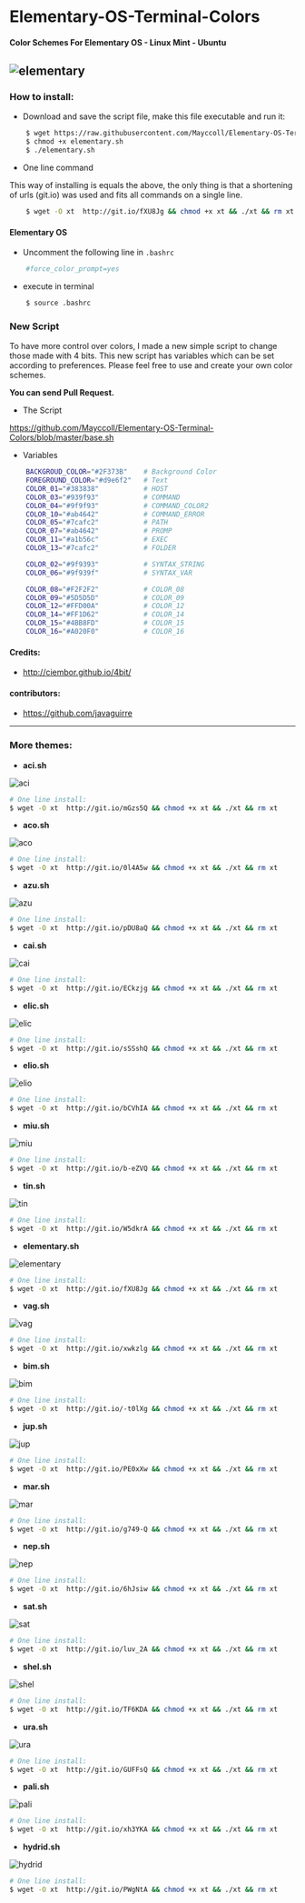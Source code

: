 Elementary-OS-Terminal-Colors
=============================

#### Color Schemes For Elementary OS - Linux Mint - Ubuntu

![elementary](https://raw.githubusercontent.com/Mayccoll/Elementary-OS-Terminal-Colors/master/images/themes.gif)
----

### How to install:

- Download and save the script file, make this file executable and run it:

```bash
    $ wget https://raw.githubusercontent.com/Mayccoll/Elementary-OS-Terminal-Colors/master/elementary.sh
    $ chmod +x elementary.sh
    $ ./elementary.sh
```

- One line command

This way of installing is equals the above, the only thing is that a shortening of urls (git.io) was used and fits all commands on a single line.

```bash
    $ wget -O xt  http://git.io/fXU8Jg && chmod +x xt && ./xt && rm xt
```

#### Elementary OS

 - Uncomment the following line in ```.bashrc```

```bash
    #force_color_prompt=yes
```

 - execute in terminal

```bash
    $ source .bashrc
```

### New Script

To have more control over colors, I made a new simple script to change those made with 4 bits.
This new script has variables which can be set according to preferences.
Please feel free to use and create your own color schemes.

**You can send Pull Request.**

- The Script

https://github.com/Mayccoll/Elementary-OS-Terminal-Colors/blob/master/base.sh

- Variables

```bash
    BACKGROUD_COLOR="#2F373B"    # Background Color
    FOREGROUND_COLOR="#d9e6f2"   # Text
    COLOR_01="#383838"           # HOST
    COLOR_03="#939f93"           # COMMAND
    COLOR_04="#9f9f93"           # COMMAND_COLOR2
    COLOR_10="#ab4642"           # COMMAND_ERROR
    COLOR_05="#7cafc2"           # PATH
    COLOR_07="#ab4642"           # PROMP
    COLOR_11="#a1b56c"           # EXEC
    COLOR_13="#7cafc2"           # FOLDER

    COLOR_02="#9f9393"           # SYNTAX_STRING
    COLOR_06="#9f939f"           # SYNTAX_VAR

    COLOR_08="#F2F2F2"           # COLOR_08
    COLOR_09="#5D5D5D"           # COLOR_09
    COLOR_12="#FFD00A"           # COLOR_12
    COLOR_14="#FF1D62"           # COLOR_14
    COLOR_15="#4BB8FD"           # COLOR_15
    COLOR_16="#A020F0"           # COLOR_16
```


#### Credits:

- http://ciembor.github.io/4bit/

#### contributors:

- https://github.com/javaguirre

-------

### More themes:

- **aci.sh**

![aci](https://raw.githubusercontent.com/Mayccoll/Elementary-OS-Terminal-Colors/master/images/aci.png)


```bash
# One line install:
$ wget -O xt  http://git.io/mGzs5Q && chmod +x xt && ./xt && rm xt
```

- **aco.sh**

![aco](https://raw.githubusercontent.com/Mayccoll/Elementary-OS-Terminal-Colors/master/images/aco.png)

```bash
# One line install:
$ wget -O xt  http://git.io/0l4A5w && chmod +x xt && ./xt && rm xt
```

- **azu.sh**

![azu](https://raw.githubusercontent.com/Mayccoll/Elementary-OS-Terminal-Colors/master/images/azu.png)

```bash
# One line install:
$ wget -O xt  http://git.io/pDU8aQ && chmod +x xt && ./xt && rm xt
```

- **cai.sh**

![cai](https://raw.githubusercontent.com/Mayccoll/Elementary-OS-Terminal-Colors/master/images/cai.png)

```bash
# One line install:
$ wget -O xt  http://git.io/ECkzjg && chmod +x xt && ./xt && rm xt
```

- **elic.sh**

![elic](https://raw.githubusercontent.com/Mayccoll/Elementary-OS-Terminal-Colors/master/images/elic.png)

```bash
# One line install:
$ wget -O xt  http://git.io/sSSshQ && chmod +x xt && ./xt && rm xt
```

- **elio.sh**

![elio](https://raw.githubusercontent.com/Mayccoll/Elementary-OS-Terminal-Colors/master/images/elio.png)

```bash
# One line install:
$ wget -O xt  http://git.io/bCVhIA && chmod +x xt && ./xt && rm xt
```

- **miu.sh**

![miu](https://raw.githubusercontent.com/Mayccoll/Elementary-OS-Terminal-Colors/master/images/miu.png)

```bash
# One line install:
$ wget -O xt  http://git.io/b-eZVQ && chmod +x xt && ./xt && rm xt
```

- **tin.sh**

![tin](https://raw.githubusercontent.com/Mayccoll/Elementary-OS-Terminal-Colors/master/images/tin.png)

```bash
# One line install:
$ wget -O xt  http://git.io/W5dkrA && chmod +x xt && ./xt && rm xt
```


- **elementary.sh**

![elementary](https://raw.githubusercontent.com/Mayccoll/Elementary-OS-Terminal-Colors/master/images/elementary.png)

```bash
# One line install:
$ wget -O xt  http://git.io/fXU8Jg && chmod +x xt && ./xt && rm xt
```


- **vag.sh**

![vag](https://raw.githubusercontent.com/Mayccoll/Elementary-OS-Terminal-Colors/master/images/vag.png)

```bash
# One line install:
$ wget -O xt  http://git.io/xwkzlg && chmod +x xt && ./xt && rm xt
```


- **bim.sh**

![bim](https://raw.githubusercontent.com/Mayccoll/Elementary-OS-Terminal-Colors/master/images/bim.png)

```bash
# One line install:
$ wget -O xt  http://git.io/-t0lXg && chmod +x xt && ./xt && rm xt
```


- **jup.sh**

![jup](https://raw.githubusercontent.com/Mayccoll/Elementary-OS-Terminal-Colors/master/images/jup.png)

```bash
# One line install:
$ wget -O xt  http://git.io/PE0xXw && chmod +x xt && ./xt && rm xt
```


- **mar.sh**

![mar](https://raw.githubusercontent.com/Mayccoll/Elementary-OS-Terminal-Colors/master/images/mar.png)

```bash
# One line install:
$ wget -O xt  http://git.io/g749-Q && chmod +x xt && ./xt && rm xt
```


- **nep.sh**

![nep](https://raw.githubusercontent.com/Mayccoll/Elementary-OS-Terminal-Colors/master/images/nep.png)

```bash
# One line install:
$ wget -O xt  http://git.io/6hJsiw && chmod +x xt && ./xt && rm xt
```


- **sat.sh**

![sat](https://raw.githubusercontent.com/Mayccoll/Elementary-OS-Terminal-Colors/master/images/vag.png)

```bash
# One line install:
$ wget -O xt  http://git.io/luv_2A && chmod +x xt && ./xt && rm xt
```


- **shel.sh**

![shel](https://raw.githubusercontent.com/Mayccoll/Elementary-OS-Terminal-Colors/master/images/she.png)

```bash
# One line install:
$ wget -O xt  http://git.io/TF6KDA && chmod +x xt && ./xt && rm xt
```


- **ura.sh**

![ura](https://raw.githubusercontent.com/Mayccoll/Elementary-OS-Terminal-Colors/master/images/ura.png)

```bash
# One line install:
$ wget -O xt  http://git.io/GUFFsQ && chmod +x xt && ./xt && rm xt
```


- **pali.sh**

![pali](https://raw.githubusercontent.com/Mayccoll/Elementary-OS-Terminal-Colors/master/images/pali.png)

```bash
# One line install:
$ wget -O xt  http://git.io/xh3YKA && chmod +x xt && ./xt && rm xt
```


- **hydrid.sh**

![hydrid](https://raw.githubusercontent.com/Mayccoll/Elementary-OS-Terminal-Colors/master/images/Hybrid.png)

```bash
# One line install:
$ wget -O xt  http://git.io/PWgNtA && chmod +x xt && ./xt && rm xt
```

